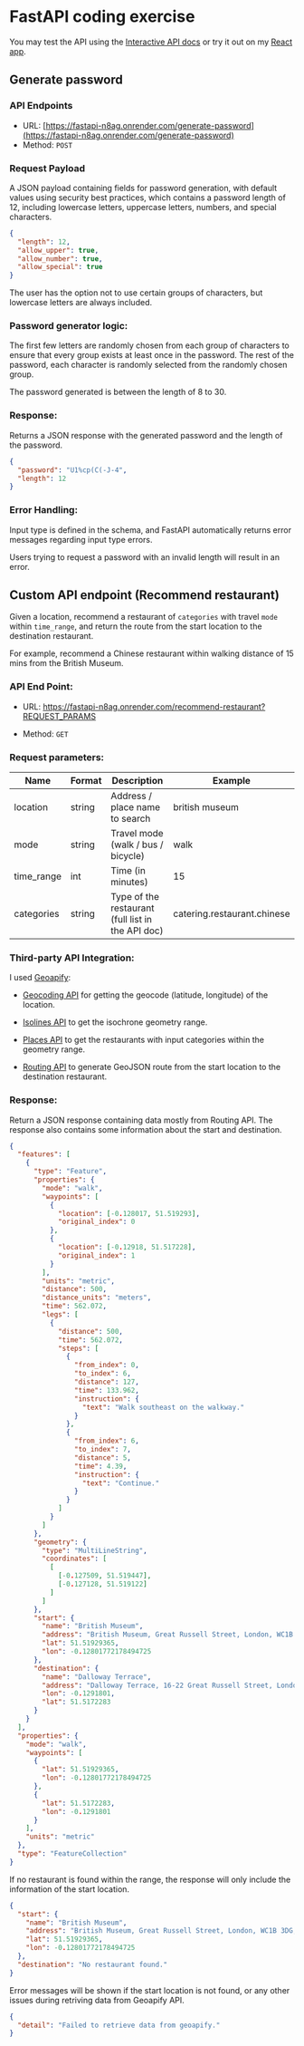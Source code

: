 # FastAPI coding exercise

You may test the API using the [Interactive API docs](https://fastapi-n8ag.onrender.com/docs) or try it out on my [React app](https://tinghsuan.onrender.com/).

## Generate password

### API Endpoints

- URL: [https://fastapi-n8ag.onrender.com/generate-password](https://fastapi-n8ag.onrender.com/generate-password)
- Method: `POST`

### Request Payload

A JSON payload containing fields for password generation, with default values using security best practices, which contains a password length of 12, including lowercase letters, uppercase letters, numbers, and special characters.

```json
{
  "length": 12,
  "allow_upper": true,
  "allow_number": true,
  "allow_special": true
}
```

The user has the option not to use certain groups of characters, but lowercase letters are always included.

### Password generator logic:

The first few letters are randomly chosen from each group of characters to ensure that every group exists at least once in the password. The rest of the password, each character is randomly selected from the randomly chosen group.

The password generated is between the length of 8 to 30.

### Response:

Returns a JSON response with the generated password and the length of the password.

```json
{
  "password": "U1%cp(C(-J-4",
  "length": 12
}
```

### Error Handling:

Input type is defined in the schema, and FastAPI automatically returns error messages regarding input type errors.

Users trying to request a password with an invalid length will result in an error.

## Custom API endpoint (Recommend restaurant)

Given a location, recommend a restaurant of `categories`
with travel `mode` within `time_range`, and return the route from the start location to the destination restaurant.

For example, recommend a Chinese restaurant within walking distance of 15 mins from the British Museum.

### API End Point:

- URL: https://fastapi-n8ag.onrender.com/recommend-restaurant?REQUEST_PARAMS

- Method: `GET`

### Request parameters:

| Name       | Format | Description                                           | Example                     |
| ---------- | ------ | ----------------------------------------------------- | --------------------------- |
| location   | string | Address / place name to search                        | british museum              |
| mode       | string | Travel mode <br>(walk / bus / bicycle)                | walk                        |
| time_range | int    | Time (in minutes)                                     | 15                          |
| categories | string | Type of the restaurant <br>(full list in the API doc) | catering.restaurant.chinese |

### Third-party API Integration:

I used [Geoapify](https://apidocs.geoapify.com/):

- [Geocoding API](https://apidocs.geoapify.com/docs/geocoding/forward-geocoding/#about) for getting the geocode (latitude, longitude) of the location.

- [Isolines API](https://apidocs.geoapify.com/docs/isolines/) to get the isochrone geometry range.

- [Places API](https://apidocs.geoapify.com/docs/places/) to get the restaurants with input categories within the geometry range.

- [Routing API](https://apidocs.geoapify.com/playground/routing/) to generate GeoJSON route from the start location to the destination restaurant.

### Response:

Return a JSON response containing data mostly from Routing API. The response also contains some information about the start and destination.

```json
{
  "features": [
    {
      "type": "Feature",
      "properties": {
        "mode": "walk",
        "waypoints": [
          {
            "location": [-0.128017, 51.519293],
            "original_index": 0
          },
          {
            "location": [-0.12918, 51.517228],
            "original_index": 1
          }
        ],
        "units": "metric",
        "distance": 500,
        "distance_units": "meters",
        "time": 562.072,
        "legs": [
          {
            "distance": 500,
            "time": 562.072,
            "steps": [
              {
                "from_index": 0,
                "to_index": 6,
                "distance": 127,
                "time": 133.962,
                "instruction": {
                  "text": "Walk southeast on the walkway."
                }
              },
              {
                "from_index": 6,
                "to_index": 7,
                "distance": 5,
                "time": 4.39,
                "instruction": {
                  "text": "Continue."
                }
              }
            ]
          }
        ]
      },
      "geometry": {
        "type": "MultiLineString",
        "coordinates": [
          [
            [-0.127509, 51.519447],
            [-0.127128, 51.519122]
          ]
        ]
      },
      "start": {
        "name": "British Museum",
        "address": "British Museum, Great Russell Street, London, WC1B 3DG, United Kingdom",
        "lat": 51.51929365,
        "lon": -0.12801772178494725
      },
      "destination": {
        "name": "Dalloway Terrace",
        "address": "Dalloway Terrace, 16-22 Great Russell Street, London, WC1B 3NN, United Kingdom",
        "lon": -0.1291801,
        "lat": 51.5172283
      }
    }
  ],
  "properties": {
    "mode": "walk",
    "waypoints": [
      {
        "lat": 51.51929365,
        "lon": -0.12801772178494725
      },
      {
        "lat": 51.5172283,
        "lon": -0.1291801
      }
    ],
    "units": "metric"
  },
  "type": "FeatureCollection"
}
```

If no restaurant is found within the range, the response will only include the information of the start location.

```json
{
  "start": {
    "name": "British Museum",
    "address": "British Museum, Great Russell Street, London, WC1B 3DG, United Kingdom",
    "lat": 51.51929365,
    "lon": -0.12801772178494725
  },
  "destination": "No restaurant found."
}
```

Error messages will be shown if the start location is not found, or any other issues during retriving data from Geoapify API.

```json
{
  "detail": "Failed to retrieve data from geoapify."
}
```
